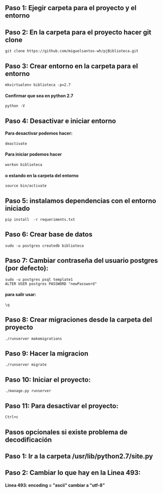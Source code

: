 ## Paso 1: Ejegir carpeta para el proyecto y el entorno
## Paso 2: En la carpeta para el proyecto hacer git clone
    git clone https://github.com/miguelsantos-wh/pjBiblioteca.git
## Paso 3: Crear entorno en la carpeta para el entorno
    mkvirtualenv biblioteca -p=2.7
#### Confirmar que sea en python 2.7
    python -V
## Paso 4: Desactivar e iniciar entorno
#### Para desactivar podemos hacer:
    deactivate
#### Para iniciar podemos hacer
    workon biblioteca
#### o estando en la carpeta del entorno
    source bin/activate
## Paso 5: instalamos dependencias con el entorno iniciado
    pip install  -r requeriments.txt
## Paso 6: Crear base de datos
    sudo -u postgres createdb biblioteca
## Paso 7: Cambiar contraseña del usuario postgres (por defecto):
    sudo -u postgres psql template1
    ALTER USER postgres PASSWORD "newPassword"
#### para salir usar:
    \q
## Paso 8: Crear migraciones desde la carpeta del proyecto
    ./runserver makemigrations
## Paso 9: Hacer la migracion
    ./runserver migrate
## Paso 10: Iniciar el proyecto:
    ./manage.py runserver
## Paso 11: Para desactivar el proyecto:
    Ctrl+c
## Pasos opcionales si existe problema de decodificación
## Paso 1: Ir a la carpeta /usr/lib/python2.7/site.py
## Paso 2: Cambiar lo que hay en la Linea 493:
#### Linea 493: encoding = "ascii" cambiar a "utf-8"